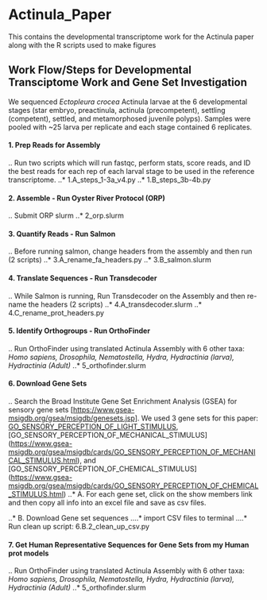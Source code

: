 # Actinula_Paper
This contains the developmental transcriptome work for the Actinula paper along with the R scripts used to make figures

## Work Flow/Steps for Developmental Transciptome Work and Gene Set Investigation
We sequenced *Ectopleura crocea* Actinula larvae at the 6 developmental stages (star embryo, preactinula, actinula (precompetent), settling (competent), settled, and metamorphosed juvenile polyps). Samples were pooled with ~25 larva per replicate and each stage contained 6 replicates.  

#### 1. Prep Reads for Assembly
.. Run two scripts which will run fastqc, perform stats, score reads, and ID the best reads for each rep of each larval stage to be used in the reference transcriptome. 
..* 1.A_steps_1-3a_v4.py
..* 1.B_steps_3b-4b.py

#### 2. Assemble - Run Oyster River Protocol (ORP)
.. Submit ORP slurm
..* 2_orp.slurm

#### 3. Quantify Reads - Run Salmon 
.. Before running salmon, change headers from the assembly and then run (2 scripts)
..* 3.A_rename_fa_headers.py
..* 3.B_salmon.slurm

#### 4. Translate Sequences - Run Transdecoder 
.. While Salmon is running, Run Transdecoder on the Assembly and then re-name the headers (2 scripts)
..* 4.A_transdecoder.slurm
..* 4.C_rename_prot_headers.py

#### 5. Identify Orthogroups - Run OrthoFinder
.. Run OrthoFinder using translated Actinula Assembly with 6 other taxa: *Homo sapiens, Drosophila, Nematostella, Hydra, Hydractinia (larva), Hydractinia (Adult)* 
..* 5_orthofinder.slurm

#### 6. Download Gene Sets 
.. Search the Broad Institute Gene Set Enrichment Analysis (GSEA) for sensory gene sets [https://www.gsea-msigdb.org/gsea/msigdb/genesets.jsp]. We used 3 gene sets for this paper: [GO_SENSORY_PERCEPTION_OF_LIGHT_STIMULUS](https://www.gsea-msigdb.org/gsea/msigdb/cards/GO_SENSORY_PERCEPTION_OF_LIGHT_STIMULUS.html), [GO_SENSORY_PERCEPTION_OF_MECHANICAL_STIMULUS] (https://www.gsea-msigdb.org/gsea/msigdb/cards/GO_SENSORY_PERCEPTION_OF_MECHANICAL_STIMULUS.html), and [GO_SENSORY_PERCEPTION_OF_CHEMICAL_STIMULUS] (https://www.gsea-msigdb.org/gsea/msigdb/cards/GO_SENSORY_PERCEPTION_OF_CHEMICAL_STIMULUS.html)
..* A. For each gene set, click on the show members link and then copy all info into an excel file and save as csv files. 

..* B. Download Gene set sequences 
....* import CSV files to terminal 
....* Run clean up script: 6.B.2_clean_up_csv.py 


#### 7. Get Human Representative Sequences for Gene Sets from my Human prot models  
.. Run OrthoFinder using translated Actinula Assembly with 6 other taxa: *Homo sapiens, Drosophila, Nematostella, Hydra, Hydractinia (larva), Hydractinia (Adult)* 
..* 5_orthofinder.slurm








